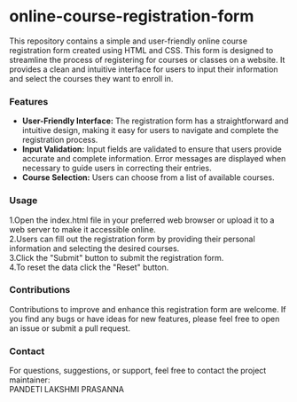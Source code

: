 # online-course-registration-form
This repository contains a simple and user-friendly online course registration form created using HTML and CSS. This form is designed to streamline the process of registering for courses or classes on a website. It provides a clean and intuitive interface for users to input their information and select the courses they want to enroll in.

### Features
- **User-Friendly Interface:** The registration form has a straightforward and intuitive design, making it easy for users to navigate and complete the registration process.
- **Input Validation:** Input fields are validated to ensure that users provide accurate and complete information. Error messages are displayed when necessary to guide users in correcting their entries.
- **Course Selection:** Users can choose from a list of available courses.

### Usage
1.Open the index.html file in your preferred web browser or upload it to a web server to make it accessible online.  
2.Users can fill out the registration form by providing their personal information and selecting the desired courses.  
3.Click the "Submit" button to submit the registration form.  
4.To reset the data click the "Reset" button.  

### Contributions
Contributions to improve and enhance this registration form are welcome. If you find any bugs or have ideas for new features, please feel free to open an issue or submit a pull request.

### Contact
For questions, suggestions, or support, feel free to contact the project maintainer:  
PANDETI LAKSHMI PRASANNA
